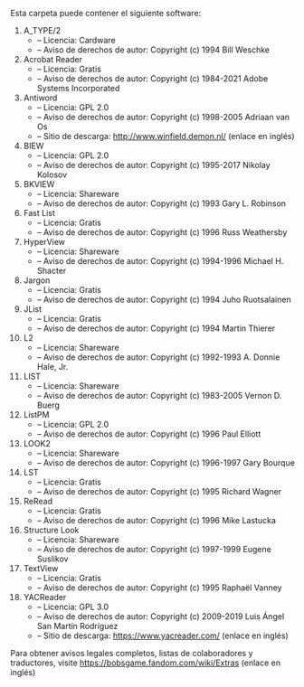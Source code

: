 ﻿Esta carpeta puede contener el siguiente software:

1. A_TYPE/2
   - – Licencia: Cardware
   - – Aviso de derechos de autor: Copyright (c) 1994 Bill Weschke
2. Acrobat Reader
   - – Licencia: Gratis
   - – Aviso de derechos de autor: Copyright (c) 1984-2021 Adobe Systems Incorporated
3. Antiword
   - – Licencia: GPL 2.0
   - – Aviso de derechos de autor: Copyright (c) 1998-2005 Adriaan van Os
   - – Sitio de descarga: http://www.winfield.demon.nl/ (enlace en inglés)
4. BIEW
   - – Licencia: GPL 2.0
   - – Aviso de derechos de autor: Copyright (c) 1995-2017 Nikolay Kolosov
5. BKVIEW
   - – Licencia: Shareware
   - – Aviso de derechos de autor: Copyright (c) 1993 Gary L. Robinson
6. Fast List
   - – Licencia: Gratis
   - – Aviso de derechos de autor: Copyright (c) 1996 Russ Weathersby
7. HyperView
   - – Licencia: Shareware
   - – Aviso de derechos de autor: Copyright (c) 1994-1996 Michael H. Shacter
8. Jargon
   - – Licencia: Gratis
   - – Aviso de derechos de autor: Copyright (c) 1994 Juho Ruotsalainen
9. JList
   - – Licencia: Gratis
   - – Aviso de derechos de autor: Copyright (c) 1994 Martin Thierer
10. L2
    - – Licencia: Shareware
    - – Aviso de derechos de autor: Copyright (c) 1992-1993 A. Donnie Hale, Jr.
11. LIST
    - – Licencia: Shareware
    - – Aviso de derechos de autor: Copyright (c) 1983-2005 Vernon D. Buerg
12. ListPM
    - – Licencia: GPL 2.0
    - – Aviso de derechos de autor: Copyright (c) 1996 Paul Elliott
13. LOOK2
    - – Licencia: Shareware
    - – Aviso de derechos de autor: Copyright (c) 1996-1997 Gary Bourque
14. LST
    - – Licencia: Gratis
    - – Aviso de derechos de autor: Copyright (c) 1995 Richard Wagner
15. ReRead
    - – Licencia: Gratis
    - – Aviso de derechos de autor: Copyright (c) 1996 Mike Lastucka
16. Structure Look
    - – Licencia: Shareware
    - – Aviso de derechos de autor: Copyright (c) 1997-1999 Eugene Suslikov
17. TextView
    - – Licencia: Gratis
    - – Aviso de derechos de autor: Copyright (c) 1995 Raphaël Vanney
18. YACReader
    - – Licencia: GPL 3.0
    - – Aviso de derechos de autor: Copyright (c) 2009-2019 Luis Ángel San Martín Rodríguez
    - – Sitio de descarga: https://www.yacreader.com/ (enlace en inglés)

Para obtener avisos legales completos, listas de colaboradores y traductores, visite https://bobsgame.fandom.com/wiki/Extras (enlace en inglés)
